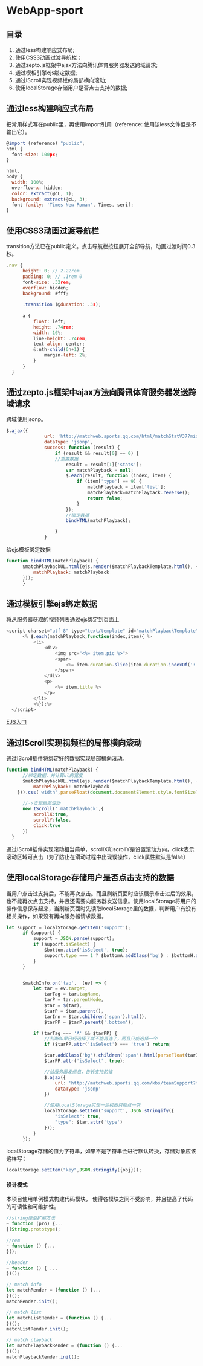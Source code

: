 # WebApp-sport
## 目录
1. 通过less构建响应式布局;
2. 使用CSS3动画过渡导航栏；
3. 通过zepto.js框架中ajax方法向腾讯体育服务器发送跨域请求;
4. 通过模板引擎ejs绑定数据;
5. 通过IScroll实现视频栏的局部横向滚动;
6. 使用localStorage存储用户是否点击支持的数据;

## 通过less构建响应式布局
  把常用样式写在public里，再使用import引用（reference: 使用该less文件但是不输出它）。
  ```javascript
  @import (reference) "public";
html {
    font-size: 100px;
}

html,
body {
    width: 100%;
    overflow-x: hidden;
    color: extract(@cL, 1);
    background: extract(@cL, 3);
    font-family: 'Times New Roman', Times, serif;
}

  ```

## 使用CSS3动画过渡导航栏
  transition方法已在public定义。点击导航栏按钮展开全部导航，动画过渡时间0.3秒。
  ```javascript
 .nav {
        height: 0; // 2.22rem
        padding: 0; // .1rem 0
        font-size: .32rem;
        overflow: hidden;
        background: #fff;
        
        .transition (@duration: .3s);
        
        a {
            float: left;
            height: .74rem;
            width: 16%;
            line-height: .74rem;
            text-align: center;
            &:nth-child(6n+1) {
                margin-left: 2%;
            }
        }
    }
  ```
 
## 通过zepto.js框架中ajax方法向腾讯体育服务器发送跨域请求
  跨域使用jsonp。
  ```javascript
$.ajax({
                url: 'http://matchweb.sports.qq.com/html/matchStatV37?mid=100000%3A1471179&_=1520073236425&callback=matchStatsCallback',
                dataType: 'jsonp',
                success: function (result) {
                    if (result && result[0] == 0) {
                    //重置数据  
                        result = result[1]['stats'];
                        var matchPlayback = null;
                        $.each(result, function (index, item) {
                            if (item['type'] == 9) {
                                matchPlayback = item['list'];
                                matchPlayback=matchPlayback.reverse();
                                return false;
                            }
                        });
                        //绑定数据
                        bindHTML(matchPlayback);

                    }
                }
  ```
  给ejs模板绑定数据
  ```javascript
  function bindHTML(matchPlayback) {
        $matchPlaybackUL.html(ejs.render($matchPlaybackTemplate.html(), {
            matchPlayback: matchPlayback
        }));
        }
  ```
 
## 通过模板引擎ejs绑定数据

将从服务器获取的视频列表通过ejs绑定到页面上
  ```javascript
  <script charset="utf-8" type="text/template" id="matchPlaybackTemplate">
        <% $.each(matchPlayback,function(index,item){ %>
            <li>
                <div>
                    <img src="<%= item.pic %>">
                    <span>
                        <%= item.duration.slice(item.duration.indexOf(':')+1) %>
                    </span>
                </div>
                <p>
                    <%= item.title %>
                </p>
            </li>
            <%});%>
    </script>
  ```
  [EJS入门](https://www.jianshu.com/p/81ea81d291fd)

## 通过IScroll实现视频栏的局部横向滚动
  通过IScroll插件将绑定好的数据实现局部横向滚动。
  
  ```javascript
 function bindHTML(matchPlayback) {
        //绑定数据，并计算ul的宽度
        $matchPlaybackUL.html(ejs.render($matchPlaybackTemplate.html(), {
            matchPlayback: matchPlayback
      })).css('width',parseFloat(document.documentElement.style.fontSize)*2.4*matchPlayback.length + 20 + 'px');

        //->实现局部滚动
        new IScroll('.matchPlayback',{
            scrollX:true,
            scrollY:false,
            click:true
        })
    }
  ```
  通过IScroll插件实现滚动相当简单，scrollX和scrollY是设置滚动方向，click表示滚动区域可点击（为了防止在滑动过程中出现误操作，click属性默认是false）
## 使用localStorage存储用户是否点击支持的数据
当用户点击过支持后，不能再次点击。而且刷新页面时应该展示点击过后的效果，也不能再次点击支持，并且还需要向服务器发送信息。使用localStorage将用户的操作信息保存起来，当刷新页面时先读取localStorage里的数据，判断用户有没有相关操作，如果没有再向服务器请求数据。
  ```javascript
let support = localStorage.getItem('support');
        if (support) {
            support = JSON.parse(support);
            if (support.isSelect) {
                $bottom.attr('isSelect', true);
                support.type === 1 ? $bottomA.addClass('bg') : $bottomH.addClass('bg');
            }
        }


        $matchInfo.on('tap',  (ev) => {
            let tar = ev.target,
                tarTag = tar.tagName, 
                tarP = tar.parentNode, 
                $tar = $(tar),
                $tarP = $tar.parent(), 
                tarInn = $tar.children('span').html(),
                $tarPP = $tarP.parent('.bottom');

            if (tarTag === 'A' && $tarPP) {
                //判断如果已经选择了就不能再选了，而且只能选择一个
                if ($tarPP.attr('isSelect') === 'true') return;

                $tar.addClass('bg').children('span').html(parseFloat(tarInn) + 1);
                $tarPP.attr('isSelect', true);

                //给服务器发信息，告诉支持的谁
                $.ajax({
                    url: 'http://matchweb.sports.qq.com/kbs/teamSupport?mid=100000%3A1471179&_=1520068086201&callback=support&type=' + $tar.attr('type'),
                    dataType: 'jsonp'
                })

                //使用localStorage实现一台机器只能点一次
                localStorage.setItem('support', JSON.stringify({
                    "isSelect": true,
                    "type": $tar.attr('type')
                }));
            }
        });

```
localStorage存储的值为字符串，如果不是字符串会进行默认转换，存储对象应该这样写： 
  ```javascript
  localStorage.setItem("key",JSON.stringify({obj}));
```

#### 设计模式
本项目使用单例模式构建代码模块， 使得各模块之间不受影响，并且提高了代码的可读性和可维护性。
  ```javascript
  //string原型扩展方法
~ function (pro) {...
}(String.prototype);

//rem
~ function () {...
}();

//header 
~ function () { ...
})();

// match info
let matchRender = (function () {...
})();
matchRender.init();

// match list
let matchListRender = (function () {...
})();
matchListRender.init();

// match playback
let matchPlaybackRender = (function () {...
 })();
matchPlaybackRender.init();
```

```